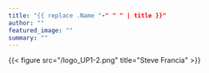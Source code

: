```yaml
---
title: "{{ replace .Name "-" " " | title }}"
author: ""
featured_image: ""
summary: ""
---
```


{{< figure src="/logo_UP1-2.png" title="Steve Francia" >}}
